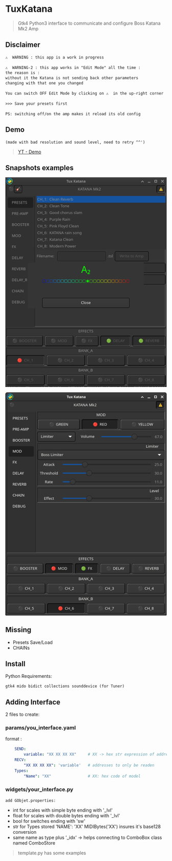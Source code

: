 # TuxKatana

> Gtk4 Python3 interface to communicate and configure Boss Katana Mk2 Amp 

## Disclaimer

	⚠️  WARNING : this app is a work in progress
	
    ⚠️  WARNING-2 : this app works in "Edit Mode" all the time :
    the reason is : 
    without it the Katana is not sending back other parameters 
    changing with that one you changed
    
    You can switch OFF Edit Mode by clicking on ⚠️  in the up-right corner
    
    >>> Save your presets first
    
    PS: switching off/on the amp makes it reload its old config
    

## Demo

    (made with bad resolution and sound level, need to retry ^^')

> [YT - Demo](https://www.youtube.com/watch?v=bfD31DUedUE)

## Snapshots examples

![Tuner](./snapshots/Tuner.png)

![Limiter Mod/Fx](./snapshots/Limiter.png)

## Missing

* Presets Save/Load
* CHAINs 

## Install

Python Requirements:

	gtk4 mido bidict collections sounddevice (for Tuner)

## Adding Interface

   2 files to create:

### params/you_interface.yaml

format :
```yaml
    SEND:
        variable: "XX XX XX XX"     # XX -> hex str expression of address 
    RECV:
        "XX XX XX XX": 'variable'   # addresses to only be readen
    Types:
        "Name": "XX"                # XX: hex code of model
```

### widgets/your_interface.py

    add GObjet.properties:

   * int for scales with simple byte ending with '_lvl'
   * float for scales with double bytes ending with '_lvl'
   * bool for switches ending with 'sw'
   * str for Types stored 'NAME': 'XX' MIDIBytes('XX') insures it's base128 conversion
   * same name as type plus '_idx' -> helps connecting to ComboBox class named ComboStore

> template.py has some examples

